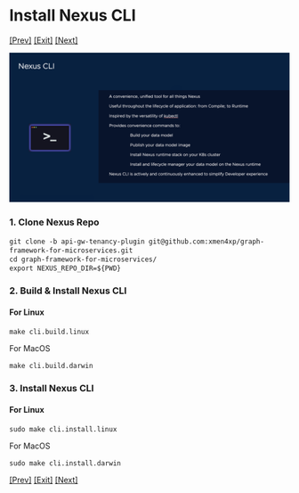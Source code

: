 # Install Nexus CLI
[[Prev]](Playground-Lite.md) [[Exit]](../../README.md)  [[Next]](Playground-InstallRuntime-Lite.md)

![InstallCLI](../images/Playground-2-install-cli.png)

### 1. Clone Nexus Repo
```
git clone -b api-gw-tenancy-plugin git@github.com:xmen4xp/graph-framework-for-microservices.git
cd graph-framework-for-microservices/
export NEXUS_REPO_DIR=${PWD}
```

### 2. Build & Install Nexus CLI
#### For Linux
```
make cli.build.linux
```
For MacOS
```
make cli.build.darwin
```

### 3. Install Nexus CLI
#### For Linux
```
sudo make cli.install.linux
```
For MacOS
```
sudo make cli.install.darwin
```

[[Prev]](Playground-Lite.md) [[Exit]](../../README.md)  [[Next]](Playground-InstallRuntime-Lite.md)
